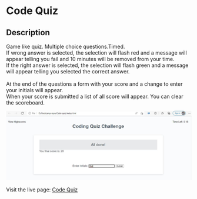 # Code Quiz

## Description

Game like quiz. Multiple choice questions.Timed. </br>
If wrong answer is selected, the selection will flash red and a message will appear telling you fail and 10 minutes will be removed from your time. </br>
If the right answer is selected, the selection will flash green and a message will appear telling you selected the correct answer. </br></br>
At the end of the questions a form with your score and a change to enter your initials will appear. </br>
When your score is submitted a list of all score will appear. You can clear the scoreboard. </br>

![Code-Quiz](./Assets/img/code-quiz.JPG)

Visit the live page: [Code Quiz](https://ticonetster.github.io/code-quiz/)
